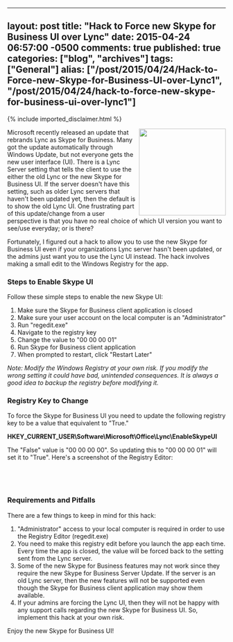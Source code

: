   ---
  layout: post
  title: "Hack to Force new Skype for Business UI over Lync"
  date: 2015-04-24 06:57:00 -0500
  comments: true
  published: true
  categories: ["blog", "archives"]
  tags: ["General"]
  alias: ["/post/2015/04/24/Hack-to-Force-new-Skype-for-Business-UI-over-Lync1", "/post/2015/04/24/hack-to-force-new-skype-for-business-ui-over-lync1"]
  ---
<!-- more -->
{% include imported_disclaimer.html %}
<p><a style="float: right;" href="/image.axd?picture=%2f2015%2f04%2fSkypeForBusinessRestartPrompt.PNG" target="_blank"><img style="width: 200px;" src="/image.axd?picture=%2f2015%2f04%2fSkypeForBusinessRestartPrompt.PNG" alt="" /></a>Microsoft recently released an update that rebrands Lync as Skype for Business. Many got the update automatically through Windows Update, but not everyone gets the new user interface (UI). There is a Lync Server setting that tells the client to use the either the old Lync or the new Skype for Business UI. If the server doesn't have this setting, such as older Lync servers that haven't been updated yet, then the default is to show the old Lync UI. One frustrating part of this update/change from a user perspective is that you have no real choice of which UI version you want to see/use everyday; or is there?</p>
<p>Fortunately, I figured out a hack to allow you to use the new Skype for Business UI even if your organizations Lync server hasn't been updated, or the admins just want you to use the Lync UI instead. The hack involves making a small edit to the Windows Registry for the app.</p>
<h3>Steps to Enable Skype UI</h3>
<p>Follow these simple steps to enable the new Skype UI:</p>
<ol>
<li>Make sure the&nbsp;Skype for Business client application is closed</li>
<li>Make sure your user account on the local computer is an "Administrator"</li>
<li>Run "regedit.exe"</li>
<li>Navigate to the registry key</li>
<li>Change the value to "00 00 00 01"</li>
<li>Run&nbsp;Skype for Business client application</li>
<li>When prompted to restart, click "Restart Later"</li>
</ol>
<p><em>Note: Modify the Windows Registry at your own risk. If you modify the wrong setting it could have bad, unintended consequences. It is always a good idea to backup the registry before modifying it.</em></p>
<h3>Registry Key to Change</h3>
<p>To force the Skype for Business UI you need to update the following registry key to be a value that equivalent to "True."</p>
<p><strong>HKEY_CURRENT_USER\Software\Microsoft\Office\Lync\EnableSkypeUI</strong></p>
<p>The "False" value is "00 00 00 00". So updating this to "00 00 00 01" will set it to "True". Here's a screenshot of the Registry Editor:</p>
<p><img src="/image.axd?picture=%2f2015%2f04%2fSkypeForBusinessRegistryHack.PNG" alt="" /></p>
<h3>&nbsp;</h3>
<h3>Requirements and Pitfalls</h3>
<p>There are a few things to keep in mind for this hack:</p>
<ol>
<li>"Administrator" access to your local computer is required in order to use the Registry Editor (regedit.exe)</li>
<li>You need to make this registry edit before you launch the app each time. Every time the app is closed, the value will be forced back to the setting sent from the Lync server.</li>
<li>Some of the new Skype for Business features may not work since they require the new Skype for Business Server Update. If the server is an old Lync server, then the new features will not be supported even though the Skype for Business client application may show them available.</li>
<li>If your admins are forcing the Lync UI, then they will not be happy with any support calls regarding the new Skype for Business UI. So, implement this hack at your own risk.</li>
</ol>
<p>Enjoy the new Skype for Business UI!</p>
